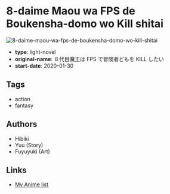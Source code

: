 # 8-daime Maou wa FPS de Boukensha-domo wo Kill shitai

![8-daime-maou-wa-fps-de-boukensha-domo-wo-kill-shitai](https://cdn.myanimelist.net/images/manga/1/235487.jpg)

-   **type**: light-novel
-   **original-name**: ８代目魔王は FPS で冒険者どもを KILL したい
-   **start-date**: 2020-01-30

## Tags

-   action
-   fantasy

## Authors

-   Hibiki
-   Yuu (Story)
-   Fuyuyuki (Art)

## Links

-   [My Anime list](https://myanimelist.net/manga/124234/8-daime_Maou_wa_FPS_de_Boukensha-domo_wo_Kill_shitai)
